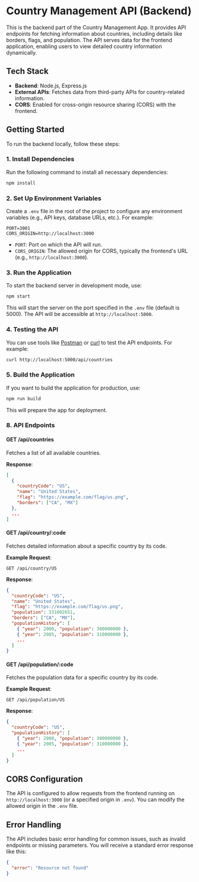 # Country Management API (Backend)

This is the backend part of the Country Management App. It provides API endpoints for fetching information about countries, including details like borders, flags, and population. The API serves data for the frontend application, enabling users to view detailed country information dynamically.

## Tech Stack

- **Backend**: Node.js, Express.js
- **External APIs**: Fetches data from third-party APIs for country-related information.
- **CORS**: Enabled for cross-origin resource sharing (CORS) with the frontend.

## Getting Started

To run the backend locally, follow these steps:

### 1. Install Dependencies

Run the following command to install all necessary dependencies:

```bash
npm install
```

### 2. Set Up Environment Variables

Create a `.env` file in the root of the project to configure any environment variables (e.g., API keys, database URLs, etc.). For example:

```
PORT=3001
CORS_ORIGIN=http://localhost:3000
```

- `PORT`: Port on which the API will run.
- `CORS_ORIGIN`: The allowed origin for CORS, typically the frontend's URL (e.g., `http://localhost:3000`).

### 3. Run the Application

To start the backend server in development mode, use:

```bash
npm start
```

This will start the server on the port specified in the `.env` file (default is 5000). The API will be accessible at `http://localhost:5000`.

### 4. Testing the API

You can use tools like [Postman](https://www.postman.com/) or [curl](https://curl.se/) to test the API endpoints. For example:

```bash
curl http://localhost:5000/api/countries
```

### 5. Build the Application

If you want to build the application for production, use:

```bash
npm run build
```

This will prepare the app for deployment.


### 8. API Endpoints

#### **GET /api/countries**

Fetches a list of all available countries.

**Response**:

```json
[
  {
    "countryCode": "US",
    "name": "United States",
    "flag": "https://example.com/flag/us.png",
    "borders": ["CA", "MX"]
  },
  ...
]
```

#### **GET /api/country/:code**

Fetches detailed information about a specific country by its code.

**Example Request**:

```
GET /api/country/US
```

**Response**:

```json
{
  "countryCode": "US",
  "name": "United States",
  "flag": "https://example.com/flag/us.png",
  "population": 331002651,
  "borders": ["CA", "MX"],
  "populationHistory": [
    { "year": 2000, "population": 300000000 },
    { "year": 2005, "population": 310000000 },
    ...
  ]
}
```

#### **GET /api/population/:code**

Fetches the population data for a specific country by its code.

**Example Request**:

```
GET /api/population/US
```

**Response**:

```json
{
  "countryCode": "US",
  "populationHistory": [
    { "year": 2000, "population": 300000000 },
    { "year": 2005, "population": 310000000 },
    ...
  ]
}
```

## CORS Configuration

The API is configured to allow requests from the frontend running on `http://localhost:3000` (or a specified origin in `.env`). You can modify the allowed origin in the `.env` file.

## Error Handling

The API includes basic error handling for common issues, such as invalid endpoints or missing parameters. You will receive a standard error response like this:

```json
{
  "error": "Resource not found"
}
```